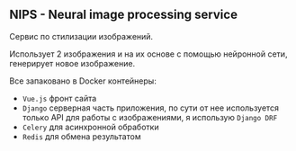 NIPS - Neural image processing service
---
Сервис по стилизации изображений.

Использует 2 изображения и на их основе с помощью 
нейронной сети, генерирует новое изображение. 

Все запаковано в Docker контейнеры:

- `Vue.js` фронт сайта
- `Django` серверная часть приложения, по сути от нее используется только 
API для работы с изображениями, я использую `Django DRF`
- `Celery` для асинхронной обработки
- `Redis` для обмена результатом
